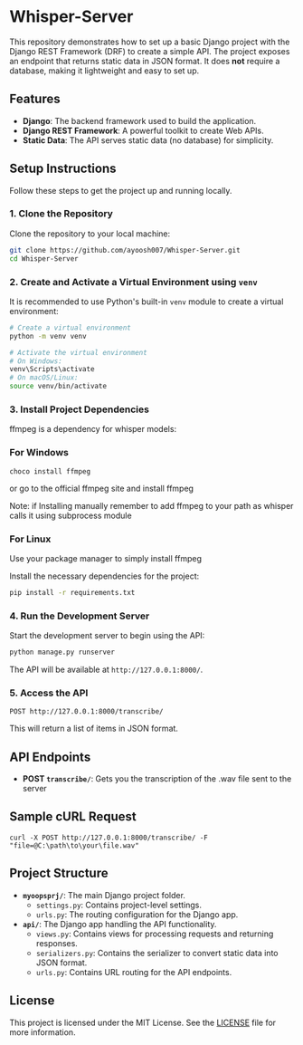 # Whisper-Server

This repository demonstrates how to set up a basic Django project with the Django REST Framework (DRF) to create a simple API. The project exposes an endpoint that returns static data in JSON format. It does **not** require a database, making it lightweight and easy to set up.

## Features

- **Django**: The backend framework used to build the application.
- **Django REST Framework**: A powerful toolkit to create Web APIs.
- **Static Data**: The API serves static data (no database) for simplicity.

## Setup Instructions

Follow these steps to get the project up and running locally.

### 1. Clone the Repository

Clone the repository to your local machine:

```bash
git clone https://github.com/ayoosh007/Whisper-Server.git
cd Whisper-Server
```

### 2. Create and Activate a Virtual Environment using `venv`

It is recommended to use Python's built-in `venv` module to create a virtual environment:

```bash
# Create a virtual environment
python -m venv venv

# Activate the virtual environment
# On Windows:
venv\Scripts\activate
# On macOS/Linux:
source venv/bin/activate
```

### 3. Install Project Dependencies
ffmpeg is a dependency for whisper models:
### For Windows
```
choco install ffmpeg
```
or
go to the official ffmpeg site and install ffmpeg

Note: if Installing manually remember to add ffmpeg to your path as whisper calls it using subprocess module

### For Linux
Use your package manager to simply install ffmpeg

Install the necessary dependencies for the project:

```bash
pip install -r requirements.txt
```

### 4. Run the Development Server

Start the development server to begin using the API:

```bash
python manage.py runserver
```

The API will be available at `http://127.0.0.1:8000/`.

### 5. Access the API

```
POST http://127.0.0.1:8000/transcribe/
```

This will return a list of items in JSON format.

## API Endpoints

- **POST `transcribe/`**: Gets you the transcription of the .wav file sent to the server
  
 ## Sample cURL Request
 ```
 curl -X POST http://127.0.0.1:8000/transcribe/ -F "file=@C:\path\to\your\file.wav"
 ```
## Project Structure

- **`myoopsprj/`**: The main Django project folder.
  - `settings.py`: Contains project-level settings.
  - `urls.py`: The routing configuration for the Django app.
- **`api/`**: The Django app handling the API functionality.
  - `views.py`: Contains views for processing requests and returning responses.
  - `serializers.py`: Contains the serializer to convert static data into JSON format.
  - `urls.py`: Contains URL routing for the API endpoints.

## License

This project is licensed under the MIT License. See the [LICENSE](LICENSE) file for more information.

